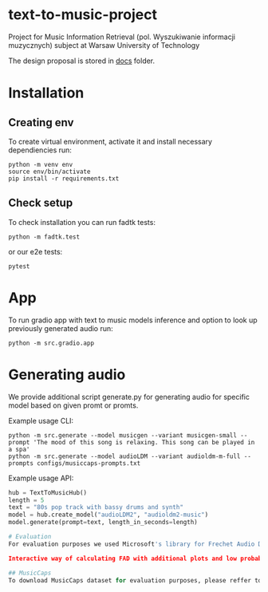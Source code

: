 # text-to-music-project
Project for Music Information Retrieval (pol. Wyszukiwanie informacji muzycznych) subject at Warsaw University of Technology

The design proposal is stored in [docs](docs) folder.

# Installation
## Creating env
To create virtual environment, activate it and install necessary dependiencies run:
```
python -m venv env
source env/bin/activate
pip install -r requirements.txt
```

## Check setup
To check installation you can run fadtk tests:
```
python -m fadtk.test
```
or our e2e tests:
```
pytest
```

# App
To run gradio app with text to music models inference and option to look up previously generated audio run:
```
python -m src.gradio.app
```

# Generating audio
We provide additional script generate.py for generating audio for specific model based on given promt or promts.

Example usage CLI:
```
python -m src.generate --model musicgen --variant musicgen-small --prompt 'The mood of this song is relaxing. This song can be played in a spa'
python -m src.generate --model audioLDM --variant audioldm-m-full --prompts configs/musiccaps-prompts.txt
```


Example usage API:
```python
hub = TextToMusicHub()
length = 5
text = "80s pop track with bassy drums and synth"
model = hub.create_model("audioLDM2", "audioldm2-music")
model.generate(prompt=text, length_in_seconds=length)

# Evaluation
For evaluation purposes we used Microsoft's library for Frechet Audio Distance (FAD) calculation - [fadtk](https://github.com/microsoft/fadtk).

Interactive way of calculating FAD with additional plots and low probability recordings is available via fad_evaluation.ipynb notebook

## MusicCaps 
To download MusicCaps dataset for evaluation purposes, please reffer to [music_caps_dl](https://github.com/seungheondoh/music_caps_dl)

